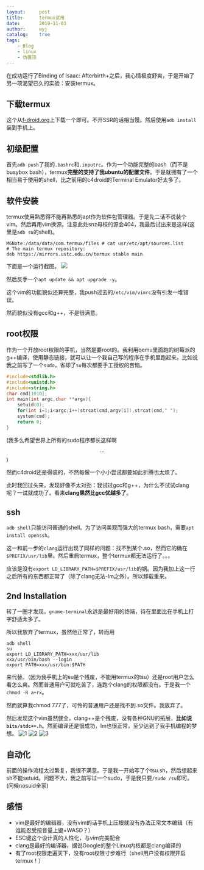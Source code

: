 ```yaml
---
layout:		post
title:		termux试用
date:		2019-11-03
author:		wyj
catalog:	true
tags:
    - Blog
    - linux
    - 伪置顶
---
```


在成功运行了Binding of Isaac: Afterbirth+之后，我心情极度舒爽，于是开始了另一项渴望已久的实验：安装termux。

下载termux
--
这个从[f-droid.org](https://f-droid.org/en/packages/com.termux/)上下载一个即可。不开SSR的话相当慢。然后使用`adb install`装到手机上。

初级配置
--
首先`adb push`了我的`.bashrc`和`.inputrc`。作为一个功能完整的bash（而不是busybox bash），termux**完整的支持了我ubuntu的配置文件**。于是就拥有了一个相当易于使用的shell，比之前用的c4droid的Terminal Emulator好太多了。

软件安装
--
termux使用熟悉得不能再熟悉的apt作为软件包管理器。于是先二话不说装个vim。然后再用vim换源。注意此处snz母校的源会404，我最后试出来是这样(这里是`adb su`的shell)。
```
M6Note:/data/data/com.termux/files # cat usr/etc/apt/sources.list
# The main termux repository:
deb https://mirrors.ustc.edu.cn/termux stable main
```
下面是一个运行截图。
![](https://i.loli.net/2019/11/03/tPU2ZF9hCwxlfqv.jpg)

然后反手一个`apt update && apt upgrade -y`。

这个vim的功能貌似还算完整，我push过去的`/etc/vim/vimrc`没有引发一堆错误。

然而貌似没有gcc和g++，不是很满意。

root权限
--
作为一个开放root权限的手机，当然是要root的。我利用qemu里面跑的树莓派的g++编译，使用静态链接，就可以让一个我自己写的程序在手机里跑起来。比如说我之前写了一个`sudo`，省却了`su`每次都要手工授权的苦恼。
```c
#include<stdlib.h>
#include<unistd.h>
#include<string.h>
char cmd[1010];
int main(int argc,char **argv){
	setuid(0);
	for(int i=1;i<argc;i++)strcat(cmd,argv[i]),strcat(cmd," ");
	system(cmd);
	return 0;
}
```
(我多么希望世界上所有的sudo程序都长这样啊$$\ldots$$)

然而c4droid还是得装的，不然每做一个小小尝试都要如此折腾也太烦了。

此时我回过头来，发现好像不太对劲：我试过gcc和g++，为什么不试试clang呢？一试就成功了。看来**clang果然比gcc优越多了**。

ssh
--

`adb shell`只能访问普通的shell。为了访问美观而强大的termux bash，需要`apt install openssh`。

这一和前一步的`clang`运行出现了同样的问题：找不到某个.so，然而它的确在`$PREFIX/usr/lib`里。然后重启termux，整个termux都无法运行了。。。

应该是没有`export LD_LIBRARY_PATH=$PREFIX/usr/lib`的锅。因为我加上这一行之后所有的东西都正常了（除了clang无法-lm之外）。所以卸载重来。


2nd Installation
--
转了一圈才发现，`gnome-terminal`永远是最好用的终端，待在里面比在手机上打字舒适太多了。

所以我放弃了termux，虽然他正常了，转而用
```
adb shell
su
export LD_LIBRARY_PATH=xxx/usr/lib
xxx/usr/bin/bash --login
export PATH=xxx/usr/bin:$PATH
````
来代替。（因为我手机上的su是个残废，不能用termux的tsu）还是root用户怎么看怎么爽。然而普通用户可就吃苦了，连跑个clang的权限都没有。于是我一个`chmod -R a+rx`。

然而就算我chmod 777了，可怜的普通用户还是找不到.so文件。我放弃了。

然后发现这个vim虽然健全，clang++是个残废，没有各种GNU的拓展，**比如说`bits/stdc++.h`**。然而编译还是很成功，lm也很正常，至少达到了我手机编程的梦想。
![1](https://i.loli.net/2019/11/03/Ai7q4zCt9h6gOFY.png)
![2](https://i.loli.net/2019/11/03/IMCZzgskoTlyQh6.png)
![3](https://i.loli.net/2019/11/03/VAJ4FQ5e3dDh7RM.jpg)

自动化
--
前面的操作流程太过繁复，我很不满意。于是我一开始写了个tsu.sh，然后想起来sh不能setuid。问题不大，我之前写过一个sudo，于是我只要`/sudo /su`即可。(问候nosuid全家)

感悟
--
- vim是最好的编辑器，没有vim的话手机上压根就没有办法正常文本编辑（有谁能忍受按音量上键+WASD？）
- ESC键这个设计真的人性化，与vim完美配合
- clang是最好的编译器，据说Google的整个Linux内核都是clang编译的
- 有了root权限走遍天下，没有root权限寸步难行（shell用户没有权限开启termux！）


